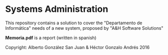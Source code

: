 # Systems Administration
This repository contains a solution to cover the "Departamento de Informática" needs of a new system, proposed by "A&H Software Solutions"

**Memoria.pdf** is a report (written in spanish)

Copyright: Alberto González San Juan & Héctor Gonzalo Andrés 2016

